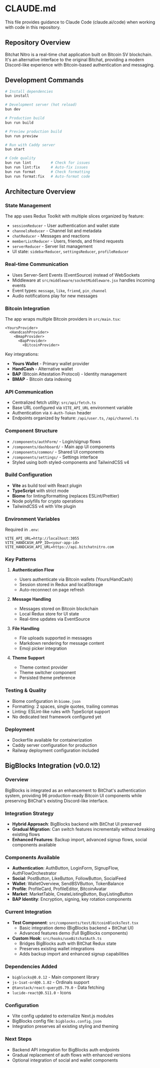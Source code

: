# CLAUDE.md

This file provides guidance to Claude Code (claude.ai/code) when working with code in this repository.

## Repository Overview

Bitchat Nitro is a real-time chat application built on Bitcoin SV blockchain. It's an alternative interface to the original Bitchat, providing a modern Discord-like experience with Bitcoin-based authentication and messaging.

## Development Commands

```bash
# Install dependencies
bun install

# Development server (hot reload)
bun dev

# Production build
bun run build

# Preview production build
bun run preview

# Run with Caddy server
bun start

# Code quality
bun run lint         # Check for issues
bun run lint:fix     # Auto-fix issues
bun run format       # Check formatting
bun run format:fix   # Auto-format code
```

## Architecture Overview

### State Management
The app uses Redux Toolkit with multiple slices organized by feature:
- `sessionReducer` - User authentication and wallet state
- `channelsReducer` - Channel list and metadata
- `chatReducer` - Messages and reactions
- `memberListReducer` - Users, friends, and friend requests
- `serverReducer` - Server list management
- UI state: `sidebarReducer`, `settingsReducer`, `profileReducer`

### Real-time Communication
- Uses Server-Sent Events (EventSource) instead of WebSockets
- Middleware at `src/middleware/socketMiddleware.jsx` handles incoming events
- Event types: `message`, `like`, `friend`, `pin_channel`
- Audio notifications play for new messages

### Bitcoin Integration
The app wraps multiple Bitcoin providers in `src/main.tsx`:
```
<YoursProvider>
  <HandcashProvider>
    <BmapProvider>
      <BapProvider>
        <BitcoinProvider>
```

Key integrations:
- **Yours Wallet** - Primary wallet provider
- **HandCash** - Alternative wallet
- **BAP** (Bitcoin Attestation Protocol) - Identity management
- **BMAP** - Bitcoin data indexing

### API Communication
- Centralized fetch utility: `src/api/fetch.ts`
- Base URL configured via `VITE_API_URL` environment variable
- Authentication via `X-Auth-Token` header
- Endpoints organized by feature: `/api/user.ts`, `/api/channel.ts`

### Component Structure
- `/components/authForm/` - Login/signup flows
- `/components/dashboard/` - Main app UI components
- `/components/common/` - Shared UI components
- `/components/settings/` - Settings interface
- Styled using both styled-components and TailwindCSS v4

### Build Configuration
- **Vite** as build tool with React plugin
- **TypeScript** with strict mode
- **Biome** for linting/formatting (replaces ESLint/Prettier)
- Node polyfills for crypto operations
- TailwindCSS v4 with Vite plugin

### Environment Variables
Required in `.env`:
```
VITE_API_URL=http://localhost:3055
VITE_HANDCASH_APP_ID=<your-app-id>
VITE_HANDCASH_API_URL=https://api.bitchatnitro.com
```

### Key Patterns

1. **Authentication Flow**
   - Users authenticate via Bitcoin wallets (Yours/HandCash)
   - Session stored in Redux and localStorage
   - Auto-reconnect on page refresh

2. **Message Handling**
   - Messages stored on Bitcoin blockchain
   - Local Redux store for UI state
   - Real-time updates via EventSource

3. **File Handling**
   - File uploads supported in messages
   - Markdown rendering for message content
   - Emoji picker integration

4. **Theme Support**
   - Theme context provider
   - Theme switcher component
   - Persisted theme preference

### Testing & Quality
- Biome configuration in `biome.json`
- Formatting: 2 spaces, single quotes, trailing commas
- Linting: ESLint-like rules with TypeScript support
- No dedicated test framework configured yet

### Deployment
- Dockerfile available for containerization
- Caddy server configuration for production
- Railway deployment configuration included

## BigBlocks Integration (v0.0.12)

### Overview
BigBlocks is integrated as an enhancement to BitChat's authentication system, providing 96 production-ready Bitcoin UI components while preserving BitChat's existing Discord-like interface.

### Integration Strategy
- **Hybrid Approach**: BigBlocks backend with BitChat UI preserved
- **Gradual Migration**: Can switch features incrementally without breaking existing flows
- **Enhanced Features**: Backup import, advanced signup flows, social components available

### Components Available
- **Authentication**: AuthButton, LoginForm, SignupFlow, AuthFlowOrchestrator
- **Social**: PostButton, LikeButton, FollowButton, SocialFeed
- **Wallet**: WalletOverview, SendBSVButton, TokenBalance
- **Profile**: ProfileCard, ProfileEditor, BitcoinAvatar
- **Market**: MarketTable, CreateListingButton, BuyListingButton
- **BAP Identity**: Encryption, signing, key rotation components

### Current Integration
- **Test Component**: `src/components/test/BitcoinBlocksTest.tsx`
  - Basic integration demo (BigBlocks backend + BitChat UI)
  - Advanced features demo (full BigBlocks components)
- **Custom Hook**: `src/hooks/useBitchatAuth.ts`
  - Bridges BigBlocks auth with BitChat Redux state
  - Preserves existing wallet integrations
  - Adds backup import and enhanced signup capabilities

### Dependencies Added
- `bigblocks@0.0.12` - Main component library
- `js-1sat-ord@0.1.82` - Ordinals support
- `@tanstack/react-query@5.79.0` - Data fetching
- `lucide-react@0.511.0` - Icons

### Configuration
- Vite config updated to externalize Next.js modules
- BigBlocks config file: `bigblocks.config.json`
- Integration preserves all existing styling and theming

### Next Steps
- Backend API integration for BigBlocks auth endpoints
- Gradual replacement of auth flows with enhanced versions
- Optional integration of social and wallet components
